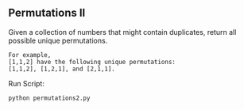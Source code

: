 ## Permutations II 

Given a collection of numbers that might contain duplicates, return all possible unique permutations.
```
For example,
[1,1,2] have the following unique permutations:
[1,1,2], [1,2,1], and [2,1,1].
```
Run Script:
```
python permutations2.py
```

